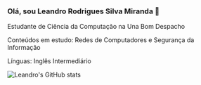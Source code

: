### Olá, sou Leandro Rodrigues Silva Miranda 👋

Estudante de Ciência da Computação na Una Bom Despacho

Conteúdos em estudo:
Redes de Computadores e Segurança da Informação

Línguas:
Inglês Intermediário

![Leandro's GitHub stats](https://github-readme-stats.vercel.app/api?username=Leandro-rodrigues-silva-miranda&show_icons=true&theme=radical)

